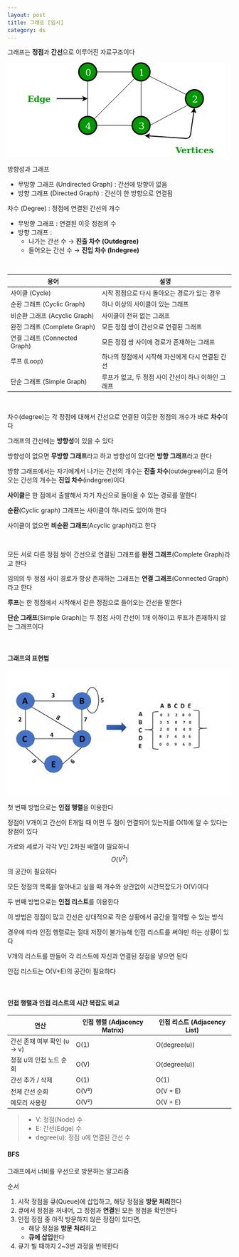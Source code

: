 ```yaml
---
layout: post
title: 그래프 [임시]
category: ds
---
```


그래프는 **정점**과 **간선**으로 이루어진 자료구조이다

![그래프-1](/assets/images/ds/graph-01.png)

방향성과 그래프
  - 무방향 그래프 (Undirected Graph) : 간선에 방향이 없음
  - 방향 그래프 (Directed Graph) : 간선이 한 방향으로 연결됨

차수 (Degree) : 정점에 연결된 간선의 개수  
  - 무방향 그래프 : 연결된 이웃 정점의 수  
  - 방향 그래프 :  
    - 나가는 간선 수 → **진출 차수 (Outdegree)**  
    - 들어오는 간선 수 → **진입 차수 (Indegree)**

&nbsp;

| 용어 | 설명 |
|------|------|
| 사이클 (Cycle) | 시작 정점으로 다시 돌아오는 경로가 있는 경우 |
| 순환 그래프 (Cyclic Graph) | 하나 이상의 사이클이 있는 그래프 |
| 비순환 그래프 (Acyclic Graph) | 사이클이 전혀 없는 그래프 |
| 완전 그래프 (Complete Graph) | 모든 정점 쌍이 간선으로 연결된 그래프 |
| 연결 그래프 (Connected Graph) | 모든 정점 쌍 사이에 경로가 존재하는 그래프 |
| 루프 (Loop) | 하나의 정점에서 시작해 자신에게 다시 연결된 간선 |
| 단순 그래프 (Simple Graph) | 루프가 없고, 두 정점 사이 간선이 하나 이하인 그래프 |

&nbsp;


차수(degree)는 각 정점에 대해서 간선으로 연결된 이웃한 정점의 개수가 바로 **차수**이다

그래프의 간선에는 **방향성**이 있을 수 있다

방향성이 없으면 **무방향 그래프**라고 하고 방향성이 있다면 **방향 그래프**라고 한다

방향 그래프에서는 자기에게서 나가는 간선의 개수는 **진출 차수**(outdegree)이고 들어오는 간선의 개수는 **진입 차수**(indegree)이다

**사이클**은 한 점에서 출발해서 자기 자신으로 돌아올 수 있는 경로를 말한다

**순환**(Cyclic graph) 그래프는 사이클이 하나라도 있어야 한다

사이클이 없으면 **비순환 그래프**(Acyclic graph)라고 한다

&nbsp;

모든 서로 다른 정점 쌍이 간선으로 연결된 그래프를 **완전 그래프**(Complete Graph)라고 한다

임의의 두 정점 사이 경로가 항상 존재하는 그래프는 **연결 그래프**(Connected Graph)라고 한다

**루프**는 한 정점에서 시작해서 같은 정점으로 들어오는 간선을 말한다

**단순 그래프**(Simple Graph)는 두 정점 사이 간선이 1개 이하이고 루프가 존재하지 않는 그래프이다

&nbsp;

#### 그래프의 표현법

![그래프와 행렬](/assets/images/ds/graph-02.png)

첫 번째 방법으로는 **인접 행렬**을 이용한다

정점이 V개이고 간선이 E개일 때 어떤 두 점이 연결되어 있는지를 O(1)에 알 수 있다는 장점이 있다

가로와 세로가 각각 V인 2차원 배열이 필요하니 $$ O(V^2) $$ 의 공간이 필요하다

모든 정점의 목록을 알아내고 싶을 때 개수와 상관없이 시간복잡도가 O(V)이다


두 번째 방법으로는 **인접 리스트**를 이용한다

이 방법은 정점이 많고 간선은 상대적으로 작은 상황에서 공간을 절약할 수 있는 방식

경우에 따라 인접 행렬로는 절대 저장이 불가능해 인접 리스트를 써야만 하는 상황이 있다

V개의 리스트를 만들어 각 리스트에 자신과 연결된 정점을 넣으면 된다

인접 리스트는 O(V+E)의 공간이 필요하다 

&nbsp;

#### 인접 행렬과 인접 리스트의 시간 복잡도 비교

| 연산                             | 인접 행렬 (Adjacency Matrix) | 인접 리스트 (Adjacency List)      |
|----------------------------------|-------------------------------|------------------------------------|
| 간선 존재 여부 확인 (u → v)    | O(1)                          | O(degree(u))                       |
| 정점 u의 인접 노드 순회        | O(V)                          | O(degree(u))                       |
| 간선 추가 / 삭제             | O(1)                          | O(1)                               |
| 전체 간선 순회                 | O(V²)                         | O(V + E)                           |
| 메모리 사용량                | O(V²)                         | O(V + E)                           |

> - V: 정점(Node) 수  
> - E: 간선(Edge) 수  
> - degree(u): 정점 u에 연결된 간선 수

#### BFS 

그래프에서 너비를 우선으로 방문하는 알고리즘

순서

1. 시작 정점을 큐(Queue)에 삽입하고, 해당 정점을 **방문 처리**한다  
2. 큐에서 정점을 꺼내어, 그 정점과 **연결**된 모든 정점을 확인한다  
3. 인접 정점 중 아직 방문하지 않은 정점이 있다면,  
   - 해당 정점을 **방문 처리**하고  
   - **큐에 삽입**한다  
4. 큐가 빌 때까지 2~3번 과정을 반복한다